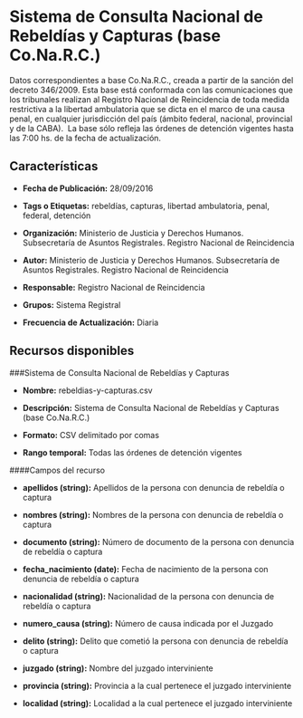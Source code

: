 Sistema de Consulta Nacional de Rebeldías y Capturas (base Co.Na.R.C.)
======================================================================

Datos correspondientes a base Co.Na.R.C., creada a partir de la sanción del decreto 346/2009. Esta base está conformada con las comunicaciones que los tribunales realizan al Registro Nacional de Reincidencia de toda medida restrictiva a la libertad ambulatoria que se dicta en el marco de una causa penal, en cualquier jurisdicción del país (ámbito federal, nacional, provincial y de la CABA).  La base sólo refleja las órdenes de detención vigentes hasta las 7:00 hs. de la fecha de actualización.

Características
---------------

-   **Fecha de Publicación:** 28/09/2016

-   **Tags o Etiquetas:** rebeldías, capturas, libertad ambulatoria, penal, federal, detención

-   **Organización:** Ministerio de Justicia y Derechos Humanos. Subsecretaría de Asuntos Registrales. Registro Nacional de Reincidencia

-   **Autor:** Ministerio de Justicia y Derechos Humanos. Subsecretaría de Asuntos Registrales. Registro Nacional de Reincidencia

-   **Responsable:** Registro Nacional de Reincidencia

-   **Grupos:** Sistema Registral

-   **Frecuencia de Actualización:** Diaria

Recursos disponibles
--------------------

###Sistema de Consulta Nacional de Rebeldías y Capturas

-   **Nombre:** rebeldias-y-capturas.csv

-   **Descripción:** Sistema de Consulta Nacional de Rebeldías y Capturas (base Co.Na.R.C.)

-   **Formato:** CSV delimitado por comas

-   **Rango temporal:** Todas las órdenes de detención vigentes

####Campos del recurso

-   **apellidos (string):** Apellidos de la persona con denuncia de rebeldía o captura

-   **nombres (string):** Nombres de la persona con denuncia de rebeldía o captura

-   **documento (string):** Número de documento de la persona con denuncia de rebeldía o captura

-   **fecha_nacimiento (date):** Fecha de nacimiento de la persona con denuncia de rebeldía o captura

-   **nacionalidad (string):** Nacionalidad de la persona con denuncia de rebeldía o captura

-   **numero_causa (string):** Número de causa indicada por el Juzgado

-   **delito (string):** Delito que cometió la persona con denuncia de rebeldía o captura

-   **juzgado (string):** Nombre del juzgado interviniente

-   **provincia (string):** Provincia a la cual pertenece el juzgado interviniente

-   **localidad (string):** Localidad a la cual pertenece el juzgado interviniente



